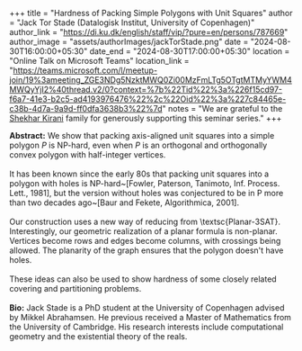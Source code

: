 +++
title = "Hardness of Packing Simple Polygons with Unit Squares"
author = "Jack Tor Stade (Datalogisk Institut, University of Copenhagen)"
author_link = "https://di.ku.dk/english/staff/vip/?pure=en/persons/787669"
author_image = "assets/authorImages/jackTorStade.png"
date = "2024-08-30T16:00:00+05:30"
date_end = "2024-08-30T17:00:00+05:30"
location = "Online Talk on Microsoft Teams"
location_link = "https://teams.microsoft.com/l/meetup-join/19%3ameeting_ZGE3NDg5NzktMWQ0Zi00MzFmLTg5OTgtMTMyYWM4MWQyYjI2%40thread.v2/0?context=%7b%22Tid%22%3a%226f15cd97-f6a7-41e3-b2c5-ad4193976476%22%2c%22Oid%22%3a%227c84465e-c38b-4d7a-9a9d-ff0dfa3638b3%22%7d"
notes = "We are grateful to the <a href = "https://www.accel.com/people/shekhar-kirani" target= "_blank">Shekhar Kirani</a> family for generously supporting this seminar series."
+++

<b>Abstract:</b>
We show that packing axis-aligned unit squares into a simple polygon $P$ is NP-hard, even when $P$ is an orthogonal 
and orthogonally convex polygon with half-integer vertices.
<br><br>
It has been known since the early 80s that packing unit squares into a polygon with holes is NP-hard~[Fowler, Paterson, 
Tanimoto, Inf. Process. Lett., 1981], but the version without holes was conjectured to be in P more than two decades 
ago~[Baur and Fekete, Algorithmica, 2001].
<br><br>
Our construction uses a new way of reducing from \textsc{Planar-3SAT}. Interestingly, our geometric realization of a 
planar formula is non-planar. Vertices become rows and edges become columns, with crossings being allowed. The 
planarity of the graph ensures that the polygon doesn't have holes.
<br><br>
These ideas can also be used to show hardness of some closely related covering and partitioning problems.
<br><br>
<b>Bio:</b>
Jack Stade is a PhD student at the University of Copenhagen advised by Mikkel Abrahamsen. He previous received a Master 
of Mathematics from the University of Cambridge. His research interests include computational geometry and the 
existential theory of the reals.

